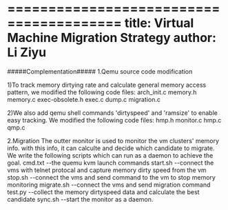 ========================================
title: Virtual Machine Migration Strategy
author: Li Ziyu
========================================



#####Complementation#####
1.Qemu source code modification


1)To track memory dirtying rate and calculate general memory access pattern, we modified the following code files:
arch_init.c
memory.h
memory.c
exec-obsolete.h
exec.c
dump.c
migration.c

2)We also add qemu shell commands 'dirtyspeed' and 'ramsize' to enable easy tracking. We modified the following code files:
hmp.h
monitor.c
hmp.c
qmp.c



2.Migration 
The outter monitor is used to monitor the vm clusters' memory info.
with this info, it can calculte and decide which candidate to migrate.
We write the following scripts which can run as a daemon to achieve the goal.
cmd.txt    --the quemu kvm launch commands
start.sh   --connect the vms with telnet protocal and capture memory dirty speed from the vm
stop.sh    --connect the vms and send command to the vm to stop memory monitoring
migrate.sh --connect the vms and send migration command
test.py    --collect the memory dirtyspeed data and calculate the best candidate
sync.sh    --start the monitor as a daemon.


